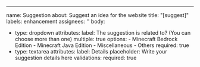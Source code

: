 ---
name: Suggestion
about: Suggest an idea for the website
title: "[suggest]"
labels: enhancement
assignees: ''
body:
  - type: dropdown
    attributes:
      label: The suggestion is related to? (You can choose more than one)
      multiple: true
      options:
        - Minecraft Bedrock Edition
        - Minecraft Java Edition
        - Miscellaneous
        - Others
      required: true
 - type: textarea
    attributes:
      label: Details
      placeholder: Write your suggestion details here
    validations:
      required: true
